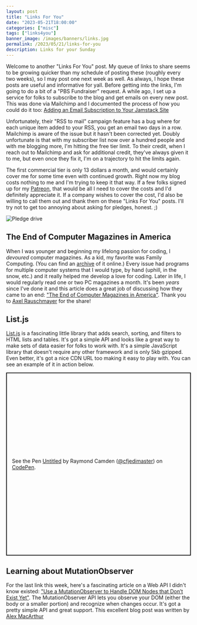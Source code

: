 ```yaml
---
layout: post
title: "Links For You"
date: "2023-05-21T18:00:00"
categories: ["misc"]
tags: ["links4you"]
banner_image: /images/banners/links.jpg
permalink: /2023/05/21/links-for-you
description: Links for your Sunday
---
```


Welcome to another "Links For You" post. My queue of links to share seems to be growing quicker than my schedule of posting these (roughly every two weeks), so I may post one next week as well. As always, I hope these posts are useful and informative for yall. Before getting into the links, I'm going to do a bit of a "PBS Fundraiser" request. A while ago, I set up a service for folks to subscribe to the blog and get emails on every new post. This was done via Mailchimp and I documented the process of how you could do it too: [Adding an Email Subscription to Your Jamstack Site](https://www.raymondcamden.com/2021/05/01/adding-an-email-subscription-to-your-jamstack-site)

Unfortunately, their "RSS to mail" campaign feature has a bug where for each unique item added to your RSS, you get an email two days in a row. Mailchimp is aware of the issue but it hasn't been corrected yet. Doubly unfortunate is that with my subscriber list now over a hundred people and with me blogging more, I'm hitting the free tier limit. To their credit, when I reach out to Mailchimp and ask for additional credit, they've always given it to me, but even once they fix it, I'm on a trajectory to hit the limits again. 

The first commercial tier is only 13 dollars a month, and would certainly cover me for some time even with continued growth. Right now my blog costs nothing to me and I'm trying to keep it that way. If a few folks signed up for my [Patreon](https://www.patreon.com/raymondcamden), that would be all I need to cover the costs and I'd definitely appreciate it. If a company wishes to cover the cost, I'd also be willing to call them out and thank them on these "Links For You" posts. I'll try not to get too annoying about asking for pledges, honest. ;) 

<p>
<img src="https://static.raymondcamden.com/images/2023/05/pledge.jpg" alt="Pledge drive" class="imgborder imgcenter" loading="lazy">
</p>

## The End of Computer Magazines in America

When I was younger and beginning my lifelong passion for coding, I *devoured* computer magazines. As a kid, my favorite was Family Computing. (You can find an [archive](https://archive.org/details/family-computing) of it online.) Every issue had programs for multiple computer systems that I would type, by hand (uphill, in the snow, etc.) and it really helped me develop a love for coding. Later in life, I would regularly read one or two PC magazines a month. It's been *years* since I've done it and this article does a great job of discussing how they came to an end: ["The End of Computer Magazines in America"](https://www.technologizer.com/2023/04/15/the-end-of-computer-magazines-in-america/). Thank you to [Axel Rauschmayer](https://fosstodon.org/@rauschma) for the share!

## List.js

[List.js](https://listjs.com/) is a fascinating little library that adds search, sorting, and filters to HTML lists and tables. It's got a simple API and looks like a great way to make sets of data easier for folks to work with. It's a simple JavaScript library that doesn't require any other framework and is only 5kb gzipped. Even better, it's got a nice CDN URL too making it easy to play with. You can see an example of it in action below.

<p class="codepen" data-height="500" data-default-tab="result" data-slug-hash="eYPbJzO" data-user="cfjedimaster" style="height: 500px; box-sizing: border-box; display: flex; align-items: center; justify-content: center; border: 2px solid; margin: 1em 0; padding: 1em;">
  <span>See the Pen <a href="https://codepen.io/cfjedimaster/pen/eYPbJzO">
  Untitled</a> by Raymond Camden (<a href="https://codepen.io/cfjedimaster">@cfjedimaster</a>)
  on <a href="https://codepen.io">CodePen</a>.</span>
</p>
<script async src="https://cpwebassets.codepen.io/assets/embed/ei.js"></script>

## Learning about MutationObserver

For the last link this week, here's a fascinating article on a Web API I didn't know existed: ["Use a MutationObserver to Handle DOM Nodes that Don’t Exist Yet"](https://www.macarthur.me/posts/use-mutation-observer-to-handle-nodes-that-dont-exist-yet). The MutationObserver API lets you observe your DOM (either the body or a smaller portion) and recognize when changes occur. It's got a pretty simple API and great support. This excellent blog post was written by [Alex MacArthur](https://www.macarthur.me/)


